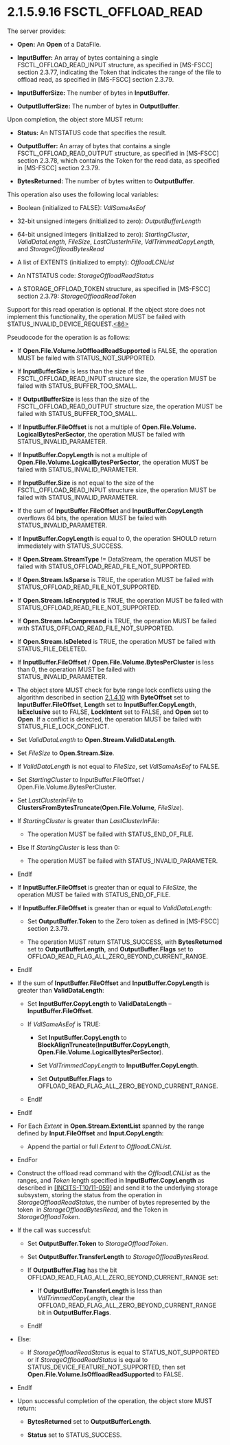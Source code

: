 <html dir="LTR" xmlns:mshelp="http://msdn.microsoft.com/mshelp" xmlns:ddue="http://ddue.schemas.microsoft.com/authoring/2003/5" xmlns:xlink="http://www.w3.org/1999/xlink" xmlns:tool="http://www.microsoft.com/tooltip">
    <head>
        <meta http-equiv="Content-Type" content="text/html; CHARSET=utf-8"></meta>
        <meta name="save" content="history"></meta>
        <title>2.1.5.9.16 FSCTL_OFFLOAD_READ</title>
        <xml>
            <mshelp:toctitle title="2.1.5.9.16 FSCTL_OFFLOAD_READ"></mshelp:toctitle>
            <mshelp:rltitle title="[MS-FSA]: FSCTL_OFFLOAD_READ"></mshelp:rltitle>
            <mshelp:keyword index="A" term="ae112739-5d5d-4b02-be4a-f6aace2a24fb"></mshelp:keyword>
            <mshelp:attr name="DCSext.ContentType" value="open specification"></mshelp:attr>
            <mshelp:attr name="AssetID" value="ae112739-5d5d-4b02-be4a-f6aace2a24fb"></mshelp:attr>
            <mshelp:attr name="TopicType" value="kbRef"></mshelp:attr>
            <mshelp:attr name="DCSext.Title" value="[MS-FSA]: FSCTL_OFFLOAD_READ" />
        </xml>
    </head>
    <body>
        <div id="header">
            <h1 class="heading">2.1.5.9.16 FSCTL_OFFLOAD_READ</h1>
        </div>
        <div id="mainSection">
            <div id="mainBody">
                <div id="allHistory" class="saveHistory"></div>
                <div id="sectionSection0" class="section" name="collapseableSection">
                    

<p>The server provides:</p>

<ul><li><p><span><span> 
</span></span><b>Open:</b> An <b>Open</b> of a DataFile.</p>

</li><li><p><span><span> 
</span></span><b>InputBuffer:</b> An array of bytes containing a single
FSCTL_OFFLOAD_READ_INPUT structure, as specified in <mshelp:link keywords="efbfe127-73ad-4140-9967-ec6500e66d5e" tabindex="0">[MS-FSCC]</mshelp:link>
section <mshelp:link keywords="5d41cf62-9ebc-4f62-b7d7-0d085552b6dd" tabindex="0">2.3.77</mshelp:link>,
indicating the Token that indicates the range of the file to offload read, as
specified in [MS-FSCC] section <mshelp:link keywords="b8d041b8-2cd8-4ee0-910c-715c6449e372" tabindex="0">2.3.79</mshelp:link>.</p>

</li><li><p><span><span> 
</span></span><b>InputBufferSize:</b> The number of bytes in <b>InputBuffer</b>.</p>

</li><li><p><span><span> 
</span></span><b>OutputBufferSize:</b> The number of bytes in <b>OutputBuffer</b>.</p>

</li></ul><p>Upon completion, the object store MUST return:</p>

<ul><li><p><span><span> 
</span></span><b>Status:</b> An <mshelp:link keywords="87fba13e-bf06-450e-83b1-9241dc81e781" tabindex="0">NTSTATUS</mshelp:link>
code that specifies the result.</p>

</li><li><p><span><span> 
</span></span><b>OutputBuffer:</b> An array of bytes that contains a single
FSCTL_OFFLOAD_READ_OUTPUT structure, as specified in [MS-FSCC] section <mshelp:link keywords="b98a8325-e6ec-464a-bc1b-8216b74f5828" tabindex="0">2.3.78</mshelp:link>,
which contains the Token for the read data, as specified in [MS-FSCC] section
2.3.79.</p>

</li><li><p><span><span> 
</span></span><b>BytesReturned:</b> The number of bytes written to <b>OutputBuffer</b>.</p>

</li></ul><p>This operation also uses the following local variables:</p>

<ul><li><p><span><span> 
</span></span>Boolean (initialized to FALSE): <i>VdlSameAsEof</i></p>

</li><li><p><span><span> 
</span></span>32-bit unsigned integers (initialized to zero): <i>OutputBufferLength</i></p>

</li><li><p><span><span> 
</span></span>64-bit unsigned integers (initialized to zero): <i>StartingCluster</i>,
<i>ValidDataLength</i>, <i>FileSize</i>, <i>LastClusterInFile</i>, <i>VdlTrimmedCopyLength</i>,
and <i>StorageOffloadBytesRead</i></p>

</li><li><p><span><span> 
</span></span>A list of EXTENTS (initialized to empty): <i>OffloadLCNList</i></p>

</li><li><p><span><span> 
</span></span>An NTSTATUS code: <i>StorageOffloadReadStatus</i></p>

</li><li><p><span><span> 
</span></span>A STORAGE_OFFLOAD_TOKEN structure, as specified in [MS-FSCC]
section 2.3.79: <i>StorageOffloadReadToken</i></p>

</li></ul><p>Support for this read operation is optional. If the object
store does not implement this functionality, the operation MUST be failed with
STATUS_INVALID_DEVICE_REQUEST.<a id="Appendix_A_Target_86"></a><a href="4e3695bd-7574-4f24-a223-b4679c065b63.md#Appendix_A_86" aria-label="Product behavior note 86">&lt;86&gt;</a></p>

<p>Pseudocode for the operation is as follows:</p>

<ul><li><p><span><span> 
</span></span>If <b>Open.File.Volume.IsOffloadReadSupported</b> is FALSE, the
operation MUST be failed with STATUS_NOT_SUPPORTED.</p>

</li><li><p><span><span> 
</span></span>If <b>InputBufferSize</b> is less than the size of the
FSCTL_OFFLOAD_READ_INPUT structure size, the operation MUST be failed with
STATUS_BUFFER_TOO_SMALL.</p>

</li><li><p><span><span> 
</span></span>If <b>OutputBufferSize</b> is less than the size of the
FSCTL_OFFLOAD_READ_OUTPUT structure size, the operation MUST be failed with
STATUS_BUFFER_TOO_SMALL.</p>

</li><li><p><span><span> 
</span></span>If <b>InputBuffer.FileOffset</b> is not a multiple of <b>Open.File.Volume.
LogicalBytesPerSector</b>, the operation MUST be failed with STATUS_INVALID_PARAMETER.</p>

</li><li><p><span><span> 
</span></span>If <b>InputBuffer.CopyLength</b> is not a multiple of <b>Open.File.Volume.LogicalBytesPerSector</b>,
the operation MUST be failed with STATUS_INVALID_PARAMETER. </p>

</li><li><p><span><span> 
</span></span>If <b>InputBuffer.Size</b> is not equal to the size of the
FSCTL_OFFLOAD_READ_INPUT structure size, the operation MUST be failed with
STATUS_INVALID_PARAMETER.</p>

</li><li><p><span><span> 
</span></span>If the sum of <b>InputBuffer.FileOffset</b> and <b>InputBuffer.CopyLength</b>
overflows 64 bits, the operation MUST be failed with STATUS_INVALID_PARAMETER.</p>

</li><li><p><span><span> 
</span></span>If <b>InputBuffer.CopyLength</b> is equal to 0, the operation
SHOULD return immediately with STATUS_SUCCESS.</p>

</li><li><p><span><span> 
</span></span>If <b>Open.Stream.StreamType</b> != DataStream, the operation
MUST be failed with STATUS_OFFLOAD_READ_FILE_NOT_SUPPORTED.</p>

</li><li><p><span><span> 
</span></span>If <b>Open.Stream.IsSparse</b> is TRUE, the operation MUST be
failed with STATUS_OFFLOAD_READ_FILE_NOT_SUPPORTED.</p>

</li><li><p><span><span> 
</span></span>If <b>Open.Stream.IsEncrypted</b> is TRUE, the operation MUST be
failed with STATUS_OFFLOAD_READ_FILE_NOT_SUPPORTED.</p>

</li><li><p><span><span> 
</span></span>If <b>Open.Stream.IsCompressed</b> is TRUE, the operation MUST be
failed with STATUS_OFFLOAD_READ_FILE_NOT_SUPPORTED.</p>

</li><li><p><span><span> 
</span></span>If <b>Open.Stream.IsDeleted</b> is TRUE, the operation MUST be
failed with STATUS_FILE_DELETED.</p>

</li><li><p><span><span> 
</span></span>If <b>InputBuffer.FileOffset</b> / <b>Open.File.Volume.BytesPerCluster</b>
is less than 0, the operation MUST be failed with STATUS_INVALID_PARAMETER.</p>

</li><li><p><span><span> 
</span></span>The object store MUST check for byte range lock conflicts using
the algorithm described in section <a href="124bb289-eeef-4653-b9c6-4fb93dd07a21.md">2.1.4.10</a> with <b>ByteOffset</b>
set to <b>InputBuffer.FileOffset</b>, <b>Length</b> set to <b>InputBuffer.CopyLength</b>,
<b>IsExclusive</b> set to FALSE, <b>LockIntent</b> set to FALSE, and <b>Open</b>
set to <b>Open</b>. If a conflict is detected, the operation MUST be failed
with STATUS_FILE_LOCK_CONFLICT.</p>

</li><li><p><span><span> 
</span></span>Set <i>ValidDataLength</i> to <b>Open.Stream.ValidDataLength</b>.</p>

</li><li><p><span><span> 
</span></span>Set <i>FileSize</i> to <b>Open.Stream.Size</b>.</p>

</li><li><p><span><span> 
</span></span>If <i>ValidDataLength</i> is not equal to <i>FileSize</i>, set <i>VdlSameAsEof</i>
to FALSE.</p>

</li><li><p><span><span> 
</span></span>Set <i>StartingCluster</i> to InputBuffer.FileOffset /
Open.File.Volume.BytesPerCluster.</p>

</li><li><p><span><span> 
</span></span>Set <i>LastClusterInFile</i> to <b>ClustersFromBytesTruncate</b>(<b>Open.File.Volume</b>,
<i>FileSize</i>).</p>

</li><li><p><span><span> 
</span></span>If <i>StartingCluster</i> is greater than <i>LastClusterInFile</i>:</p>

<ul><li><p><span><span>  </span></span>The
operation MUST be failed with STATUS_END_OF_FILE.</p>

</li></ul></li><li><p><span><span> 
</span></span>Else If <i>StartingCluster</i> is less than 0:</p>

<ul><li><p><span><span>  </span></span>The
operation MUST be failed with STATUS_INVALID_PARAMETER.</p>

</li></ul></li><li><p><span><span> 
</span></span>EndIf</p>

</li><li><p><span><span> 
</span></span>If <b>InputBuffer.FileOffset</b> is greater than or equal to <i>FileSize</i>,
the operation MUST be failed with STATUS_END_OF_FILE.</p>

</li><li><p><span><span> 
</span></span>If <b>InputBuffer.FileOffset</b> is greater than or equal to <i>ValidDataLength</i>:</p>

<ul><li><p><span><span>  </span></span>Set
<b>OutputBuffer.Token</b> to the Zero token as defined in [MS-FSCC] section
2.3.79.</p>

</li><li><p><span><span>  </span></span>The
operation MUST return STATUS_SUCCESS, with <b>BytesReturned</b> set to <b>OutputBufferLength</b>,
and <b>OutputBuffer.Flags</b> set to
OFFLOAD_READ_FLAG_ALL_ZERO_BEYOND_CURRENT_RANGE.</p>

</li></ul></li><li><p><span><span> 
</span></span>EndIf</p>

</li><li><p><span><span> 
</span></span>If the sum of <b>InputBuffer.FileOffset</b> and <b>InputBuffer.CopyLength</b>
is greater than <b>ValidDataLength</b>:</p>

<ul><li><p><span><span>  </span></span>Set
<b>InputBuffer.CopyLength</b> to <b>ValidDataLength</b> –<b>InputBuffer.FileOffset</b>.</p>

</li><li><p><span><span>  </span></span>If <i>VdlSameAsEof</i>
is TRUE:</p>

<ul><li><p><span><span> 
</span></span>Set <b>InputBuffer.CopyLength</b> to <b>BlockAlignTruncate</b>(<b>InputBuffer.CopyLength</b>,
<b>Open.File.Volume.LogicalBytesPerSector</b>).</p>

</li><li><p><span><span> 
</span></span>Set <i>VdlTrimmedCopyLength</i> to <b>InputBuffer.CopyLength</b>.</p>

</li><li><p><span><span> 
</span></span>Set <b>OutputBuffer.Flags</b> to
OFFLOAD_READ_FLAG_ALL_ZERO_BEYOND_CURRENT_RANGE.</p>

</li></ul></li><li><p><span><span>  </span></span>EndIf</p>

</li></ul></li><li><p><span><span> 
</span></span>EndIf</p>

</li><li><p><span><span> 
</span></span>For Each <i>Extent</i> in <b>Open.Stream.ExtentList</b> spanned
by the range defined by <b>Input.FileOffset</b> and <b>Input.CopyLength</b>:</p>

<ul><li><p><span><span>  </span></span>Append
the partial or full <i>Extent</i> to <i>OffloadLCNList</i>.</p>

</li></ul></li><li><p><span><span> 
</span></span>EndFor</p>

</li><li><p><span><span> 
</span></span>Construct the offload read command with the <i>OffloadLCNList</i>
as the ranges, and <i>Token</i> length specified in <b>InputBuffer.CopyLength</b>
as described in <a href="https://go.microsoft.com/fwlink/?LinkId=239442">[INCITS-T10/11-059]</a>
and send it to the underlying storage subsystem, storing the status from the
operation in <i>StorageOffloadReadStatus</i>, the number of bytes represented
by the token  in <i>StorageOffloadBytesRead</i>, and the Token in <i>StorageOffloadToken</i>.</p>

</li><li><p><span><span> 
</span></span>If the call was successful:</p>

<ul><li><p><span><span>  </span></span>Set
<b>OutputBuffer.Token</b> to <i>StorageOffloadToken</i>.</p>

</li><li><p><span><span>  </span></span>Set
<b>OutputBuffer.TransferLength</b> to <i>StorageOffloadBytesRead</i>.</p>

</li><li><p><span><span>  </span></span>If <b>OutputBuffer.Flag</b>
has the bit OFFLOAD_READ_FLAG_ALL_ZERO_BEYOND_CURRENT_RANGE set:</p>

<ul><li><p><span><span> 
</span></span>If <b>OutputBuffer.TransferLength</b> is less than <i>VdlTrimmedCopyLength</i>,
clear the OFFLOAD_READ_FLAG_ALL_ZERO_BEYOND_CURRENT_RANGE bit in <b>OutputBuffer.Flags</b>.</p>

</li></ul></li><li><p><span><span>  </span></span>EndIf</p>

</li></ul></li><li><p><span><span> 
</span></span>Else:</p>

<ul><li><p><span><span>  </span></span>If <i>StorageOffloadReadStatus</i>
is equal to STATUS_NOT_SUPPORTED or if <i>StorageOffloadReadStatus</i> is equal
to STATUS_DEVICE_FEATURE_NOT_SUPPORTED, then set <b>Open.File.Volume.IsOffloadReadSupported</b>
to FALSE.</p>

</li></ul></li><li><p><span><span> 
</span></span>EndIf</p>

</li><li><p><span><span> 
</span></span>Upon successful completion of the operation, the object store
MUST return:</p>

<ul><li><p><span><span>  </span></span><b>BytesReturned</b>
set to <b>OutputBufferLength</b>.</p>

</li><li><p><span><span>  </span></span><b>Status</b>
set to STATUS_SUCCESS.</p>

</li></ul></li></ul>
                </div>
            </div>
        </div>
    </body>
</html>